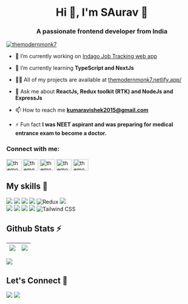 <h1 align="center">Hi 👋, I'm SAurav 🌱</h1>
<h3 align="center">A passionate frontend developer from India</h3>

<p align="left"> <a href="https://twitter.com/themodernmonk7" target="blank"><img src="https://img.shields.io/twitter/follow/themodernmonk7?logo=twitter&style=for-the-badge" alt="themodernmonk7" /></a> </p>

- 🔭 I’m currently working on [Indago Job Tracking web app](https://indago-job.netlify.app/)

- 🌱 I’m currently learning **TypeScript and NextJs**

- 👨‍💻 All of my projects are available at [themodernmonk7.netlify.app/](themodernmonk7.netlify.app)

- 💬 Ask me about **ReactJs, Redux toolkit (RTK) and NodeJs and ExpressJs**

- 📫 How to reach me **kumaravishek2015@gmail.com**

- ⚡ Fun fact **I was NEET aspirant and was preparing for medical entrance exam to become a doctor.**

<h3 align="left">Connect with me:</h3>
<p align="left">
<a href="https://twitter.com/themodernmonk7" target="blank"><img align="center" src="https://raw.githubusercontent.com/rahuldkjain/github-profile-readme-generator/master/src/images/icons/Social/twitter.svg" alt="themodernmonk7" height="30" width="40" /></a>
<a href="https://linkedin.com/in/themodernmonk7" target="blank"><img align="center" src="https://raw.githubusercontent.com/rahuldkjain/github-profile-readme-generator/master/src/images/icons/Social/linked-in-alt.svg" alt="themodernmonk7" height="30" width="40" /></a>
<a href="https://instagram.com/themodernmonk7" target="blank"><img align="center" src="https://raw.githubusercontent.com/rahuldkjain/github-profile-readme-generator/master/src/images/icons/Social/instagram.svg" alt="themodernmonk7" height="30" width="40" /></a>
<a href="https://hashnode.com/themodernmonk7" target="blank"><img align="center" src="https://raw.githubusercontent.com/rahuldkjain/github-profile-readme-generator/master/src/images/icons/Social/hashnode.svg" alt="themodernmonk7" height="30" width="40" /></a>
<a href="https://www.youtube.com/c/themodernmonk7" target="blank"><img align="center" src="https://raw.githubusercontent.com/rahuldkjain/github-profile-readme-generator/master/src/images/icons/Social/youtube.svg" alt="themodernmonk7" height="30" width="40" /></a>
</p>

## My skills 🚀

![](https://img.shields.io/badge/HTML5-E34F26?style=for-the-badge&logo=html5&logoColor=white)
![](https://img.shields.io/badge/CSS3-1572B6?style=for-the-badge&logo=css3&logoColor=white)
![](https://img.shields.io/badge/JavaScript-F7DF1E?style=for-the-badge&logo=javascript&logoColor=white)
![](https://img.shields.io/badge/react-%2320232a.svg?style=for-the-badge&logo=react&logoColor=%2361DAFB)
![Redux](https://img.shields.io/badge/redux-%23593d88.svg?style=for-the-badge&logo=redux&logoColor=white)
![](https://img.shields.io/badge/Git-F05032?style=for-the-badge&logo=git&logoColor=white)  
![](https://img.shields.io/badge/Node.js-43853D?style=for-the-badge&logo=node.js&logoColor=white)
![](https://img.shields.io/badge/Express.js-404D59?style=for-the-badge)
![](https://img.shields.io/badge/MongoDB-4EA94B?style=for-the-badge&logo=mongodb&logoColor=white) 
![](https://img.shields.io/badge/Postman-FF6C37?style=for-the-badge&logo=Postman&logoColor=white)
![Tailwind CSS](https://img.shields.io/badge/Tailwind_CSS-38B2AC?style=for-the-badge&logo=tailwind-css&logoColor=white)



## Github Stats ⚡

| [![](https://github-readme-stats.vercel.app/api?username=themodernmonk7&show_icons=true&include_all_commits=true&theme=swift&hide_border=true&bg_color=FEFEFF&icon_color=fb8c01&title_color=fb8c01)](http://www.github.com/themodernmonk7) | [![](https://github-readme-streak-stats.herokuapp.com?user=themodernmonk7&date_format=M%20j%5B%2C%20Y%5D&background=FEFEFF&hide_border=true)](http://www.github.com/themodernmonk7) |
| ------------- | ------------- |

[![](https://activity-graph.herokuapp.com/graph?username=themodernmonk7&theme=minimal&bg_color=FEFEFF&hide_border=true&line=fb8c0180&point=fb8c01)](http://www.github.com/themodernmonk7)

<!-- [![](https://github-readme-stats.vercel.app/api/top-langs/?username=themodernmonk7&layout=compact&theme=swift&hide_border=false&bg_color=FEFEFF&icon_color=fb8c01&title_color=fb8c01)](https://github.com/themodernmonk7/github-readme-stats) -->

## Let's Connect 🔗

[![](https://img.shields.io/twitter/follow/themodernmonk7?style=for-the-badge&logo=twitter)](https://twitter.com/themodernmonk7)
[![](https://img.shields.io/badge/LinkedIn-0077B5?style=for-the-badge&logo=linkedin&logoColor=white)](https://in.linkedin.com/in/themodernmonk7)
